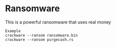 # Ransomware
This is a powerful ransomware that uses real money
```
Example
crackware --ransom ransomware.bin
crackware --ransom purgecash.rs
```
